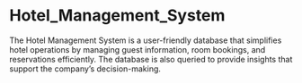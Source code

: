 # Hotel_Management_System
The Hotel Management System is a user-friendly database that simplifies hotel operations by managing guest information, room bookings, and reservations efficiently. The database is also queried to provide insights that support the company’s decision-making.

